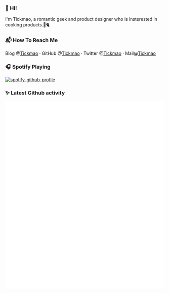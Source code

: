 <!-- <p align="center">
  Visitor count<br>
  <img src="https://profile-counter.glitch.me/tickmao/count.svg" />
</p> -->
### 👋 Hi!
I'm Tickmao, a romantic geek and product designer who is insterested in cooking products.🥗🐈

### 📬 How To Reach Me
Blog @[Tickmao](https://blog.tickmao.com) · GitHub @[Tickmao](https://github.com/tickmao) · Twitter @[Tickmao](https://twitter.com/tcikamo) · Mail@[Tickmao](mailto:lyle.lypm@gmail.com)
### 🎧 Spotify Playing

[![spotify-github-profile](https://spotify-github-profile.vercel.app/api/view?uid=zp5aiiigslenor2ceh312r7vd&cover_image=true&theme=natemoo-re&bar_color=2e9d2a&bar_color_cover=false)](https://spotify-github-profile.vercel.app/api/view?uid=zp5aiiigslenor2ceh312r7vd&redirect=true)

### ✨ Latest Github activity
![](https://raw.githubusercontent.com/tickmao/github-stats-transparent/output/generated/overview.svg)
![](https://raw.githubusercontent.com/tickmao/github-stats-transparent/output/generated/languages.svg)
